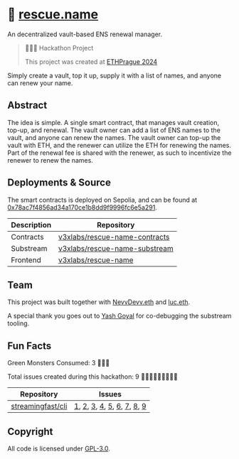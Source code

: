 # 🛟 [rescue.name](https://rescue.name)

An decentralized vault-based ENS renewal manager.

> 👷🏽‍♀️ Hackathon Project
>
> This project was created at [ETHPrague 2024](https://ethprague.com)

Simply create a vault, top it up, supply it with a list of names, and anyone can renew your name.

## Abstract

The idea is simple. A single smart contract, that manages vault creation, top-up, and renewal. The vault owner can add a list of ENS names to the vault, and anyone can renew the names. The vault owner can top-up the vault with ETH, and the renewer can utilize the ETH for renewing the names. Part of the renewal fee is shared with the renewer, as such to incentivize the renewer to renew the names.

## Deployments & Source

The smart contracts is deployed on Sepolia, and can be found at [0x78ac7f4856ad34a170ce1b8dd9f9996fc6e5a291](https://sepolia.etherscan.io/address/0x78ac7f4856ad34a170ce1b8dd9f9996fc6e5a291).

| Description | Repository                                                                        |
| ----------- | --------------------------------------------------------------------------------- |
| Contracts   | [v3xlabs/rescue-name-contracts](https://github.com/v3xlabs/rescue-name-contracts) |
| Substream   | [v3xlabs/rescue-name-substream](https://github.com/v3xlabs/rescue-name-substream) |
| Frontend    | [v3xlabs/rescue-name](https://github.com/v3xlabs/rescue-name)                     |

## Team

This project was built together with [NevvDevv.eth](https://github.com/JustAnotherDevv) and [luc.eth](https://github.com/lucemans).

A special thank you goes out to [Yash Goyal](https://github.com/yashgo0018) for co-debugging the substream tooling.

## Fun Facts

Green Monsters Consumed: 3 🍵🍵🍵

Total issues created during this hackathon: 9 🐛🐛🐛🐛🐛🐛🐛🐛🐛

| Repository                                                | Issues                                                                                                                                                                                                                                                                                                                                                                                                                                                                             |
| --------------------------------------------------------- | ---------------------------------------------------------------------------------------------------------------------------------------------------------------------------------------------------------------------------------------------------------------------------------------------------------------------------------------------------------------------------------------------------------------------------------------------------------------------------------- |
| [streamingfast/cli](https://github.com/streamingfast/cli) | [1](https://github.com/streamingfast/cli/issues/1), [2](https://github.com/streamingfast/cli/issues/2), [3](https://github.com/streamingfast/cli/issues/3), [4](https://github.com/streamingfast/cli/issues/4), [5](https://github.com/streamingfast/cli/issues/5), [6](https://github.com/streamingfast/cli/issues/6), [7](https://github.com/streamingfast/cli/issues/7), [8](https://github.com/streamingfast/cli/issues/8), [9](https://github.com/streamingfast/cli/issues/9) |

## Copyright

All code is licensed under [GPL-3.0](./LICENSE).
